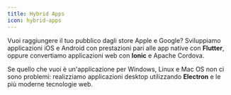 ```yaml
---
title: Hybrid Apps
icon: hybrid-apps
---
```


Vuoi raggiungere il tuo pubblico dagli store Apple e Google? Sviluppiamo applicazioni iOS e Android con
prestazioni pari alle app native con **Flutter**, oppure convertiamo applicazioni web con **Ionic** e Apache Cordova.

Se quello che vuoi è un'applicazione per Windows, Linux e Mac OS non ci sono problemi: realizziamo applicazioni
desktop utilizzando **Electron** e le più moderne tecnologie web.
